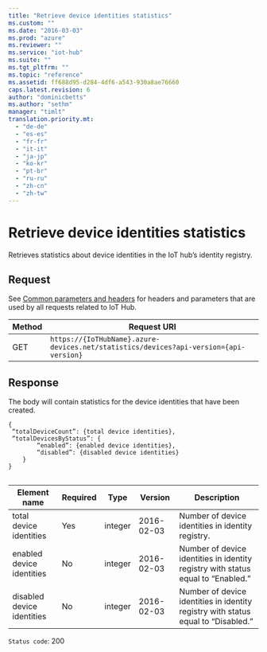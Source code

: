 ```yaml
---
title: "Retrieve device identities statistics"
ms.custom: ""
ms.date: "2016-03-03"
ms.prod: "azure"
ms.reviewer: ""
ms.service: "iot-hub"
ms.suite: ""
ms.tgt_pltfrm: ""
ms.topic: "reference"
ms.assetid: ff688d95-d284-4df6-a543-930a8ae76660
caps.latest.revision: 6
author: "dominicbetts"
ms.author: "sethm"
manager: "timlt"
translation.priority.mt: 
  - "de-de"
  - "es-es"
  - "fr-fr"
  - "it-it"
  - "ja-jp"
  - "ko-kr"
  - "pt-br"
  - "ru-ru"
  - "zh-cn"
  - "zh-tw"
---
```

# Retrieve device identities statistics
Retrieves statistics about device identities in the IoT hub’s identity registry.  
  
## Request  
 See [Common parameters and headers](../IoTREST/device-identities-rest.md#bk_common) for headers and parameters that are used by all requests related to IoT Hub.  
  
|Method|Request URI|  
|------------|-----------------|  
|GET|`https://{IoTHubName}.azure-devices.net/statistics/devices?api-version={api-version}`|  
  
## Response  
 The body will contain statistics for the device identities that have been created.  
  
```  
{  
 “totalDeviceCount”: {total device identities},  
 “totalDevicesByStatus”: {  
		“enabled”: {enabled device identities},  
		“disabled”: {disabled device identities}  
	}  
}  
  
```  
  
|Element name|Required|Type|Version|Description|  
|------------------|--------------|----------|-------------|-----------------|  
|total device identities|Yes|integer|2016-02-03|Number of device identities in identity registry.|  
|enabled device identities|No|integer|2016-02-03|Number of device identities in identity registry with status equal to “Enabled.”|  
|disabled device identities|No|integer|2016-02-03|Number of device identities in identity registry with status equal to “Disabled.”|  
  
 `Status code`: 200